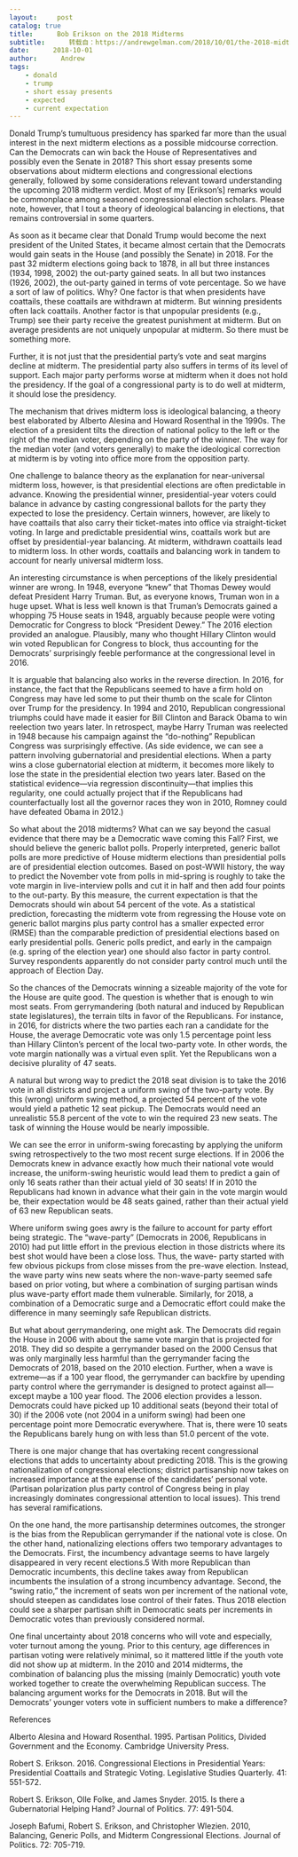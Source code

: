 ```yaml
---
layout:     post
catalog: true
title:      Bob Erikson on the 2018 Midterms
subtitle:      转载自：https://andrewgelman.com/2018/10/01/the-2018-midterms/
date:      2018-10-01
author:      Andrew
tags:
    - donald
    - trump
    - short essay presents
    - expected
    - current expectation
---
```


Donald Trump’s tumultuous presidency has sparked far more than the usual interest in the next midterm elections as a possible midcourse correction. Can the Democrats can win back the House of Representatives and possibly even the Senate in 2018? This short essay presents some observations about midterm elections and congressional elections generally, followed by some considerations relevant toward understanding the upcoming 2018 midterm verdict. Most of my [Erikson’s] remarks would be commonplace among seasoned congressional election scholars. Please note, however, that I tout a theory of ideological balancing in elections, that remains controversial in some quarters.

As soon as it became clear that Donald Trump would become the next president of the United States, it became almost certain that the Democrats would gain seats in the House (and possibly the Senate) in 2018. For the past 32 midterm elections going back to 1878, in all but three instances (1934, 1998, 2002) the out-party gained seats. In all but two instances (1926, 2002), the out-party gained in terms of vote percentage. So we have a sort of law of politics. Why? One factor is that when presidents have coattails, these coattails are withdrawn at midterm. But winning presidents often lack coattails. Another factor is that unpopular presidents (e.g., Trump) see their party receive the greatest punishment at midterm. But on average presidents are not uniquely unpopular at midterm. So there must be something more.

Further, it is not just that the presidential party’s vote and seat margins decline at midterm. The presidential party also suffers in terms of its level of support. Each major party performs worse at midterm when it does not hold the presidency. If the goal of a congressional party is to do well at midterm, it should lose the presidency.

The mechanism that drives midterm loss is ideological balancing, a theory best elaborated by Alberto Alesina and Howard Rosenthal in the 1990s. The election of a president tilts the direction of national policy to the left or the right of the median voter, depending on the party of the winner. The way for the median voter (and voters generally) to make the ideological correction at midterm is by voting into office more from the opposition party.

One challenge to balance theory as the explanation for near-universal midterm loss, however, is that presidential elections are often predictable in advance. Knowing the presidential winner, presidential-year voters could balance in advance by casting congressional ballots for the party they expected to lose the presidency. Certain winners, however, are likely to have coattails that also carry their ticket-mates into office via straight-ticket voting. In large and predictable presidential wins, coattails work but are offset by presidential-year balancing. At midterm, withdrawn coattails lead to midterm loss. In other words, coattails and balancing work in tandem to account for nearly universal midterm loss.

An interesting circumstance is when perceptions of the likely presidential winner are wrong. In 1948, everyone “knew” that Thomas Dewey would defeat President Harry Truman. But, as everyone knows, Truman won in a huge upset. What is less well known is that Truman’s Democrats gained a whopping 75 House seats in 1948, arguably because people were voting Democratic for Congress to block “President Dewey.” The 2016 election provided an analogue. Plausibly, many who thought Hillary Clinton would win voted Republican for Congress to block, thus accounting for the Democrats’ surprisingly feeble performance at the congressional level in 2016.

It is arguable that balancing also works in the reverse direction. In 2016, for instance, the fact that the Republicans seemed to have a firm hold on Congress may have led some to put their thumb on the scale for Clinton over Trump for the presidency. In 1994 and 2010, Republican congressional triumphs could have made it easier for Bill Clinton and Barack Obama to win reelection two years later. In retrospect, maybe Harry Truman was reelected in 1948 because his campaign against the “do-nothing” Republican Congress was surprisingly effective. (As side evidence, we can see a pattern involving gubernatorial and presidential elections. When a party wins a close gubernatorial election at midterm, it becomes more likely to lose the state in the presidential election two years later. Based on the statistical evidence—via regression discontinuity—that implies this regularity, one could actually project that if the Republicans had counterfactually lost all the governor races they won in 2010, Romney could have defeated Obama in 2012.)

So what about the 2018 midterms? What can we say beyond the casual evidence that there may be a Democratic wave coming this Fall? First, we should believe the generic ballot polls. Properly interpreted, generic ballot polls are more predictive of House midterm elections than presidential polls are of presidential election outcomes. Based on post-WWII history, the way to predict the November vote from polls in mid-spring is roughly to take the vote margin in live-interview polls and cut it in half and then add four points to the out-party. By this measure, the current expectation is that the Democrats should win about 54 percent of the vote. As a statistical prediction, forecasting the midterm vote from regressing the House vote on generic ballot margins plus party control has a smaller expected error (RMSE) than the comparable prediction of presidential elections based on early presidential polls. Generic polls predict, and early in the campaign (e.g. spring of the election year) one should also factor in party control. Survey respondents apparently do not consider party control much until the approach of Election Day.

So the chances of the Democrats winning a sizeable majority of the vote for the House are quite good. The question is whether that is enough to win most seats. From gerrymandering (both natural and induced by Republican state legislatures), the terrain tilts in favor of the Republicans. For instance, in 2016, for districts where the two parties each ran a candidate for the House, the average Democratic vote was only 1.5 percentage point less than Hillary Clinton’s percent of the local two-party vote. In other words, the vote margin nationally was a virtual even split. Yet the Republicans won a decisive plurality of 47 seats.

A natural but wrong way to predict the 2018 seat division is to take the 2016 vote in all districts and project a uniform swing of the two-party vote. By this (wrong) uniform swing method, a projected 54 percent of the vote would yield a pathetic 12 seat pickup. The Democrats would need an unrealistic 55.8 percent of the vote to win the required 23 new seats. The task of winning the House would be nearly impossible.

We can see the error in uniform-swing forecasting by applying the uniform swing retrospectively to the two most recent surge elections. If in 2006 the Democrats knew in advance exactly how much their national vote would increase, the uniform-swing heuristic would lead them to predict a gain of only 16 seats rather than their actual yield of 30 seats! If in 2010 the Republicans had known in advance what their gain in the vote margin would be, their expectation would be 48 seats gained, rather than their actual yield of 63 new Republican seats.

Where uniform swing goes awry is the failure to account for party effort being strategic. The “wave-party” (Democrats in 2006, Republicans in 2010) had put little effort in the previous election in those districts where its best shot would have been a close loss. Thus, the wave- party started with few obvious pickups from close misses from the pre-wave election. Instead, the wave party wins new seats where the non-wave-party seemed safe based on prior voting, but where a combination of surging partisan winds plus wave-party effort made them vulnerable. Similarly, for 2018, a combination of a Democratic surge and a Democratic effort could make the difference in many seemingly safe Republican districts.

But what about gerrymandering, one might ask. The Democrats did regain the House in 2006 with about the same vote margin that is projected for 2018. They did so despite a gerrymander based on the 2000 Census that was only marginally less harmful than the gerrymander facing the Democrats of 2018, based on the 2010 election. Further, when a wave is extreme—as if a 100 year flood, the gerrymander can backfire by upending party control where the gerrymander is designed to protect against all—except maybe a 100 year flood. The 2006 election provides a lesson. Democrats could have picked up 10 additional seats (beyond their total of 30) if the 2006 vote (not 2004 in a uniform swing) had been one percentage point more Democratic everywhere. That is, there were 10 seats the Republicans barely hung on with less than 51.0 percent of the vote.

There is one major change that has overtaking recent congressional elections that adds to uncertainty about predicting 2018. This is the growing nationalization of congressional elections; district partisanship now takes on increased importance at the expense of the candidates’ personal vote. (Partisan polarization plus party control of Congress being in play increasingly dominates congressional attention to local issues). This trend has several ramifications.

On the one hand, the more partisanship determines outcomes, the stronger is the bias from the Republican gerrymander if the national vote is close. On the other hand, nationalizing elections offers two temporary advantages to the Democrats. First, the incumbency advantage seems to have largely disappeared in very recent elections.5 With more Republican than Democratic incumbents, this decline takes away from Republican incumbents the insulation of a strong incumbency advantage. Second, the “swing ratio,” the increment of seats won per increment of the national vote, should steepen as candidates lose control of their fates. Thus 2018 election could see a sharper partisan shift in Democratic seats per increments in Democratic votes than previously considered normal.

One final uncertainty about 2018 concerns who will vote and especially, voter turnout among the young. Prior to this century, age differences in partisan voting were relatively minimal, so it mattered little if the youth vote did not show up at midterm. In the 2010 and 2014 midterms, the combination of balancing plus the missing (mainly Democratic) youth vote worked together to create the overwhelming Republican success. The balancing argument works for the Democrats in 2018. But will the Democrats’ younger voters vote in sufficient numbers to make a difference?

References

Alberto Alesina and Howard Rosenthal. 1995. Partisan Politics, Divided Government and the Economy. Cambridge University Press.

Robert S. Erikson. 2016. Congressional Elections in Presidential Years: Presidential Coattails and Strategic Voting. Legislative Studies Quarterly. 41: 551-572.

Robert S. Erikson, Olle Folke, and James Snyder. 2015. Is there a Gubernatorial Helping Hand? Journal of Politics. 77: 491-504.

Joseph Bafumi, Robert S. Erikson, and Christopher Wlezien. 2010, Balancing, Generic Polls, and Midterm Congressional Elections. Journal of Politics. 72: 705-719.


